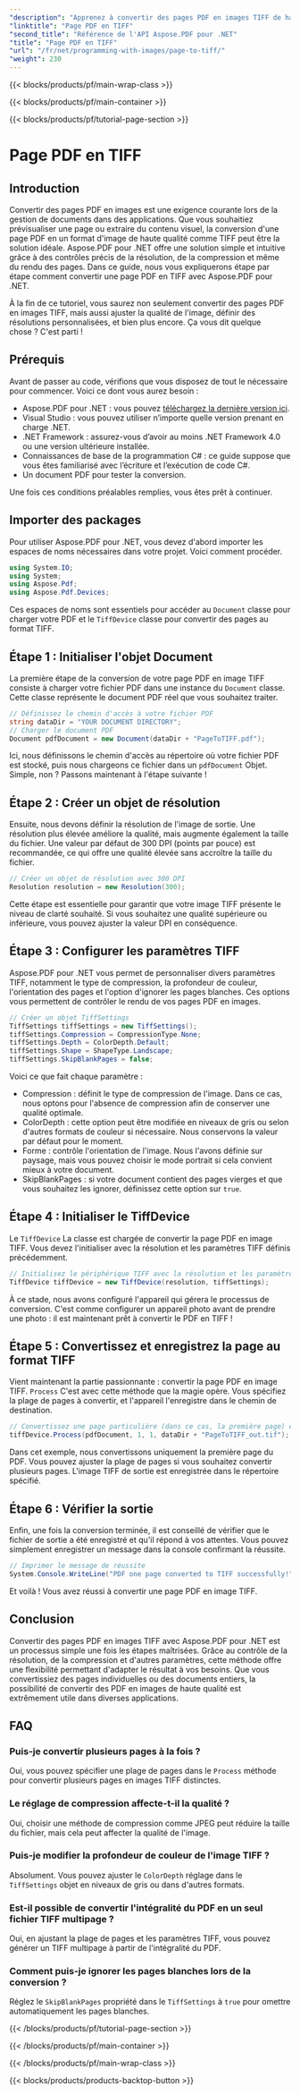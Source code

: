 ```yaml
---
"description": "Apprenez à convertir des pages PDF en images TIFF de haute qualité avec Aspose.PDF pour .NET. Ce guide étape par étape couvre la résolution, la compression et bien plus encore."
"linktitle": "Page PDF en TIFF"
"second_title": "Référence de l'API Aspose.PDF pour .NET"
"title": "Page PDF en TIFF"
"url": "/fr/net/programming-with-images/page-to-tiff/"
"weight": 230
---
```


{{< blocks/products/pf/main-wrap-class >}}

{{< blocks/products/pf/main-container >}}

{{< blocks/products/pf/tutorial-page-section >}}

# Page PDF en TIFF

## Introduction

Convertir des pages PDF en images est une exigence courante lors de la gestion de documents dans des applications. Que vous souhaitiez prévisualiser une page ou extraire du contenu visuel, la conversion d'une page PDF en un format d'image de haute qualité comme TIFF peut être la solution idéale. Aspose.PDF pour .NET offre une solution simple et intuitive grâce à des contrôles précis de la résolution, de la compression et même du rendu des pages. Dans ce guide, nous vous expliquerons étape par étape comment convertir une page PDF en TIFF avec Aspose.PDF pour .NET.

À la fin de ce tutoriel, vous saurez non seulement convertir des pages PDF en images TIFF, mais aussi ajuster la qualité de l'image, définir des résolutions personnalisées, et bien plus encore. Ça vous dit quelque chose ? C'est parti !

## Prérequis

Avant de passer au code, vérifions que vous disposez de tout le nécessaire pour commencer. Voici ce dont vous aurez besoin :

- Aspose.PDF pour .NET : vous pouvez [téléchargez la dernière version ici](https://releases.aspose.com/pdf/net/).
- Visual Studio : vous pouvez utiliser n’importe quelle version prenant en charge .NET.
- .NET Framework : assurez-vous d’avoir au moins .NET Framework 4.0 ou une version ultérieure installée.
- Connaissances de base de la programmation C# : ce guide suppose que vous êtes familiarisé avec l’écriture et l’exécution de code C#.
- Un document PDF pour tester la conversion.

Une fois ces conditions préalables remplies, vous êtes prêt à continuer.

## Importer des packages

Pour utiliser Aspose.PDF pour .NET, vous devez d'abord importer les espaces de noms nécessaires dans votre projet. Voici comment procéder.

```csharp
using System.IO;
using System;
using Aspose.Pdf;
using Aspose.Pdf.Devices;
```

Ces espaces de noms sont essentiels pour accéder au `Document` classe pour charger votre PDF et le `TiffDevice` classe pour convertir des pages au format TIFF.

## Étape 1 : Initialiser l'objet Document

La première étape de la conversion de votre page PDF en image TIFF consiste à charger votre fichier PDF dans une instance du `Document` classe. Cette classe représente le document PDF réel que vous souhaitez traiter.

```csharp
// Définissez le chemin d'accès à votre fichier PDF
string dataDir = "YOUR DOCUMENT DIRECTORY";
// Charger le document PDF
Document pdfDocument = new Document(dataDir + "PageToTIFF.pdf");
```

Ici, nous définissons le chemin d'accès au répertoire où votre fichier PDF est stocké, puis nous chargeons ce fichier dans un `pdfDocument` Objet. Simple, non ? Passons maintenant à l'étape suivante !

## Étape 2 : Créer un objet de résolution

Ensuite, nous devons définir la résolution de l'image de sortie. Une résolution plus élevée améliore la qualité, mais augmente également la taille du fichier. Une valeur par défaut de 300 DPI (points par pouce) est recommandée, ce qui offre une qualité élevée sans accroître la taille du fichier.

```csharp
// Créer un objet de résolution avec 300 DPI
Resolution resolution = new Resolution(300);
```

Cette étape est essentielle pour garantir que votre image TIFF présente le niveau de clarté souhaité. Si vous souhaitez une qualité supérieure ou inférieure, vous pouvez ajuster la valeur DPI en conséquence.

## Étape 3 : Configurer les paramètres TIFF

Aspose.PDF pour .NET vous permet de personnaliser divers paramètres TIFF, notamment le type de compression, la profondeur de couleur, l'orientation des pages et l'option d'ignorer les pages blanches. Ces options vous permettent de contrôler le rendu de vos pages PDF en images.

```csharp
// Créer un objet TiffSettings
TiffSettings tiffSettings = new TiffSettings();
tiffSettings.Compression = CompressionType.None;
tiffSettings.Depth = ColorDepth.Default;
tiffSettings.Shape = ShapeType.Landscape;
tiffSettings.SkipBlankPages = false;
```

Voici ce que fait chaque paramètre :
- Compression : définit le type de compression de l'image. Dans ce cas, nous optons pour l'absence de compression afin de conserver une qualité optimale.
- ColorDepth : cette option peut être modifiée en niveaux de gris ou selon d'autres formats de couleur si nécessaire. Nous conservons la valeur par défaut pour le moment.
- Forme : contrôle l'orientation de l'image. Nous l'avons définie sur paysage, mais vous pouvez choisir le mode portrait si cela convient mieux à votre document.
- SkipBlankPages : si votre document contient des pages vierges et que vous souhaitez les ignorer, définissez cette option sur `true`.

## Étape 4 : Initialiser le TiffDevice

Le `TiffDevice` La classe est chargée de convertir la page PDF en image TIFF. Vous devez l'initialiser avec la résolution et les paramètres TIFF définis précédemment.

```csharp
// Initialisez le périphérique TIFF avec la résolution et les paramètres spécifiés
TiffDevice tiffDevice = new TiffDevice(resolution, tiffSettings);
```

À ce stade, nous avons configuré l'appareil qui gérera le processus de conversion. C'est comme configurer un appareil photo avant de prendre une photo : il est maintenant prêt à convertir le PDF en TIFF !

## Étape 5 : Convertissez et enregistrez la page au format TIFF

Vient maintenant la partie passionnante : convertir la page PDF en image TIFF. `Process` C'est avec cette méthode que la magie opère. Vous spécifiez la plage de pages à convertir, et l'appareil l'enregistre dans le chemin de destination.

```csharp
// Convertissez une page particulière (dans ce cas, la première page) et enregistrez-la au format TIFF
tiffDevice.Process(pdfDocument, 1, 1, dataDir + "PageToTIFF_out.tif");
```

Dans cet exemple, nous convertissons uniquement la première page du PDF. Vous pouvez ajuster la plage de pages si vous souhaitez convertir plusieurs pages. L'image TIFF de sortie est enregistrée dans le répertoire spécifié.

## Étape 6 : Vérifier la sortie

Enfin, une fois la conversion terminée, il est conseillé de vérifier que le fichier de sortie a été enregistré et qu'il répond à vos attentes. Vous pouvez simplement enregistrer un message dans la console confirmant la réussite.

```csharp
// Imprimer le message de réussite
System.Console.WriteLine("PDF one page converted to TIFF successfully!");
```

Et voilà ! Vous avez réussi à convertir une page PDF en image TIFF.

## Conclusion

Convertir des pages PDF en images TIFF avec Aspose.PDF pour .NET est un processus simple une fois les étapes maîtrisées. Grâce au contrôle de la résolution, de la compression et d'autres paramètres, cette méthode offre une flexibilité permettant d'adapter le résultat à vos besoins. Que vous convertissiez des pages individuelles ou des documents entiers, la possibilité de convertir des PDF en images de haute qualité est extrêmement utile dans diverses applications.

## FAQ

### Puis-je convertir plusieurs pages à la fois ?
Oui, vous pouvez spécifier une plage de pages dans le `Process` méthode pour convertir plusieurs pages en images TIFF distinctes.

### Le réglage de compression affecte-t-il la qualité ?
Oui, choisir une méthode de compression comme JPEG peut réduire la taille du fichier, mais cela peut affecter la qualité de l'image.

### Puis-je modifier la profondeur de couleur de l'image TIFF ?
Absolument. Vous pouvez ajuster le `ColorDepth` réglage dans le `TiffSettings` objet en niveaux de gris ou dans d'autres formats.

### Est-il possible de convertir l'intégralité du PDF en un seul fichier TIFF multipage ?
Oui, en ajustant la plage de pages et les paramètres TIFF, vous pouvez générer un TIFF multipage à partir de l'intégralité du PDF.

### Comment puis-je ignorer les pages blanches lors de la conversion ?
Réglez le `SkipBlankPages` propriété dans le `TiffSettings` à `true` pour omettre automatiquement les pages blanches.

{{< /blocks/products/pf/tutorial-page-section >}}

{{< /blocks/products/pf/main-container >}}

{{< /blocks/products/pf/main-wrap-class >}}

{{< blocks/products/products-backtop-button >}}